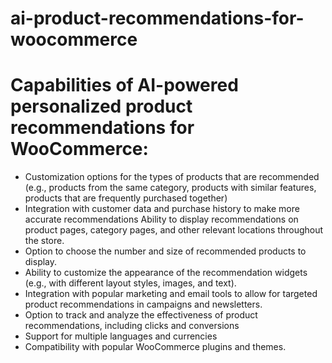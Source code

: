 # ai-product-recommendations-for-woocommerce

# Capabilities of AI-powered personalized product recommendations for WooCommerce:
* Customization options for the types of products that are recommended (e.g., products from the same category, products with similar features, products that are frequently purchased together)
* Integration with customer data and purchase history to make more accurate recommendations
Ability to display recommendations on product pages, category pages, and other relevant locations throughout the store.
* Option to choose the number and size of recommended products to display.
* Ability to customize the appearance of the recommendation widgets (e.g., with different layout styles, images, and text).
* Integration with popular marketing and email tools to allow for targeted product recommendations in campaigns and newsletters.
* Option to track and analyze the effectiveness of product recommendations, including clicks and conversions
* Support for multiple languages and currencies
* Compatibility with popular WooCommerce plugins and themes.

 
